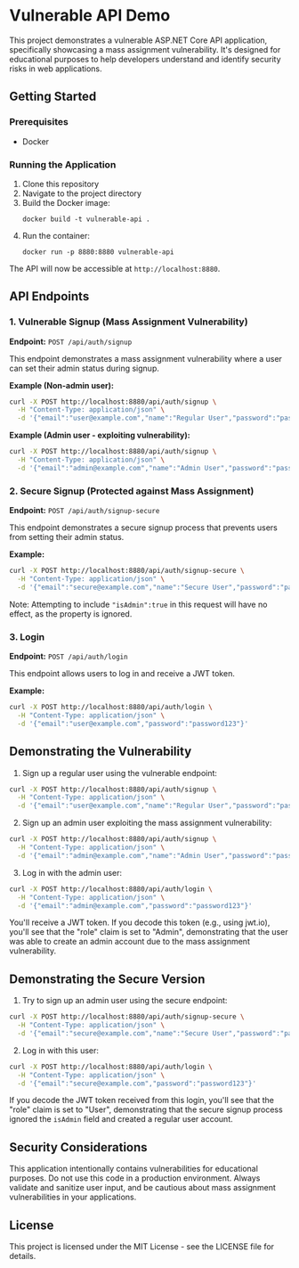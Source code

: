 # Vulnerable API Demo

This project demonstrates a vulnerable ASP.NET Core API application, specifically showcasing a mass assignment vulnerability. It's designed for educational purposes to help developers understand and identify security risks in web applications.

## Getting Started

### Prerequisites

- Docker

### Running the Application

1. Clone this repository
2. Navigate to the project directory
3. Build the Docker image:
   ```
   docker build -t vulnerable-api .
   ```
4. Run the container:
   ```
   docker run -p 8880:8880 vulnerable-api
   ```

The API will now be accessible at `http://localhost:8880`.

## API Endpoints

### 1. Vulnerable Signup (Mass Assignment Vulnerability)

**Endpoint:** `POST /api/auth/signup`

This endpoint demonstrates a mass assignment vulnerability where a user can set their admin status during signup.

**Example (Non-admin user):**

```bash
curl -X POST http://localhost:8880/api/auth/signup \
  -H "Content-Type: application/json" \
  -d '{"email":"user@example.com","name":"Regular User","password":"password123","isAdmin":false}'
```

**Example (Admin user - exploiting vulnerability):**

```bash
curl -X POST http://localhost:8880/api/auth/signup \
  -H "Content-Type: application/json" \
  -d '{"email":"admin@example.com","name":"Admin User","password":"password123","isAdmin":true}'
```

### 2. Secure Signup (Protected against Mass Assignment)

**Endpoint:** `POST /api/auth/signup-secure`

This endpoint demonstrates a secure signup process that prevents users from setting their admin status.

**Example:**

```bash
curl -X POST http://localhost:8880/api/auth/signup-secure \
  -H "Content-Type: application/json" \
  -d '{"email":"secure@example.com","name":"Secure User","password":"password123"}'
```

Note: Attempting to include `"isAdmin":true` in this request will have no effect, as the property is ignored.

### 3. Login

**Endpoint:** `POST /api/auth/login`

This endpoint allows users to log in and receive a JWT token.

**Example:**

```bash
curl -X POST http://localhost:8880/api/auth/login \
  -H "Content-Type: application/json" \
  -d '{"email":"user@example.com","password":"password123"}'
```

## Demonstrating the Vulnerability

1. Sign up a regular user using the vulnerable endpoint:

```bash
curl -X POST http://localhost:8880/api/auth/signup \
  -H "Content-Type: application/json" \
  -d '{"email":"user@example.com","name":"Regular User","password":"password123","isAdmin":false}'
```

2. Sign up an admin user exploiting the mass assignment vulnerability:

```bash
curl -X POST http://localhost:8880/api/auth/signup \
  -H "Content-Type: application/json" \
  -d '{"email":"admin@example.com","name":"Admin User","password":"password123","isAdmin":true}'
```

3. Log in with the admin user:

```bash
curl -X POST http://localhost:8880/api/auth/login \
  -H "Content-Type: application/json" \
  -d '{"email":"admin@example.com","password":"password123"}'
```

You'll receive a JWT token. If you decode this token (e.g., using jwt.io), you'll see that the "role" claim is set to "Admin", demonstrating that the user was able to create an admin account due to the mass assignment vulnerability.

## Demonstrating the Secure Version

1. Try to sign up an admin user using the secure endpoint:

```bash
curl -X POST http://localhost:8880/api/auth/signup-secure \
  -H "Content-Type: application/json" \
  -d '{"email":"secure@example.com","name":"Secure User","password":"password123","isAdmin":true}'
```

2. Log in with this user:

```bash
curl -X POST http://localhost:8880/api/auth/login \
  -H "Content-Type: application/json" \
  -d '{"email":"secure@example.com","password":"password123"}'
```

If you decode the JWT token received from this login, you'll see that the "role" claim is set to "User", demonstrating that the secure signup process ignored the `isAdmin` field and created a regular user account.

## Security Considerations

This application intentionally contains vulnerabilities for educational purposes. Do not use this code in a production environment. Always validate and sanitize user input, and be cautious about mass assignment vulnerabilities in your applications.

## License

This project is licensed under the MIT License - see the LICENSE file for details.